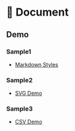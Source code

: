 # 📰 Document

## Demo

### Sample1
- [Markdown Styles](./sample1/index.md)

### Sample2
- [SVG Demo](./sample2/index.md)

### Sample3
- [CSV Demo](./sample3/users.csv)
